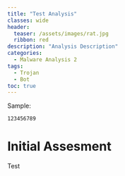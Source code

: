```yaml
---
title: "Test Analysis"
classes: wide
header:
  teaser: /assets/images/rat.jpg
  ribbon: red
description: "Analysis Description"
categories:
  - Malware Analysis 2
tags:
  - Trojan
  - Bot
toc: true
---
```

Sample:
```
123456789
```

# Initial Assesment

Test
